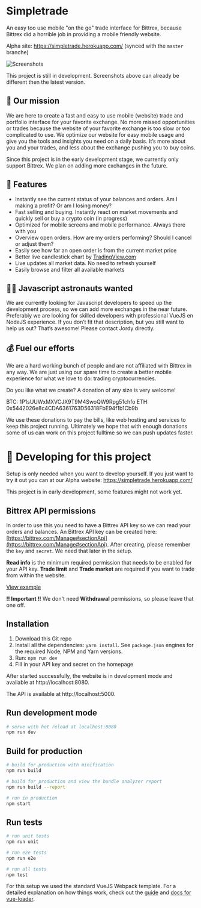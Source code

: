 # Simpletrade

An easy too use mobile "on the go" trade interface for Bittrex, because Bittrex did a horrible job in providing a mobile friendly website.

Alpha site: https://simpletrade.herokuapp.com/ (synced with the `master` branche)

![Screenshots](https://www.dropbox.com/s/i9wrtxoqb6hxj45/github-banner.png?raw=1)

This project is still in development. Screenshots above can already be different then the latest version.

## 📱 Our mission 
We are here to create a fast and easy to use mobile (website) trade and portfolio interface for your favorite exchange. No more missed opportunities or trades because the website of your favorite exchange is too slow or too complicated to use. We optimize our website for easy mobile usage and give you the tools and insights you need on a daily basis. It’s more about you and your trades, and less about the exchange pushing you to buy coins.

Since this project is in the early development stage, we currently only support Bittrex. We plan on adding more exchanges in the future. 

## 🚀 Features
- Instantly see the current status of your balances and orders. Am I making a profit? Or am I losing money?
- Fast selling and buying. Instantly react on market movements and quickly sell or buy a crypto coin (in progress)
- Optimized for mobile screens and mobile performance. Always there with you
- Overview open orders. How are my orders performing? Should I cancel or adjust them?
- Easily see how far an open order is from the current market price
- Better live candlestick chart by [TradingView.com](https://www.tradingview.com/)
- Live updates all market data. No need to refresh yourself
- Easily browse and filter all available markets

## 👨‍🚀 Javascript astronauts wanted 
We are currently looking for Javascript developers to speed up the development process, so we can add more exchanges in the near future. Preferably we are looking for skilled developers with professional VueJS en NodeJS experience. If you don’t fit that description, but you still want to help us out? That’s awesome! Please contact Jordy directly.

## 💰 Fuel our efforts 
We are a hard working bunch of people and are not affiliated with Bittrex in any way. We are just using our spare time to create a better mobile experience for what we love to do: trading cryptocurrencies. 

Do you like what we create? A donation of any size is very welcome! 

BTC: 1P1sUUWxMXVCJX9T9M4SwoQW9Rpg51chfo 
ETH: 0x5442026e8c4CDA6361763D56318FbE94f1b1Cb9b

We use these donations to pay the bills, like web hosting and services to keep this project running. Ultimately we hope that with enough donations some of us can work on this project fulltime so we can push updates faster.

# 🚧 Developing for this project
Setup is only needed when you want to develop yourself. If you just want to try it out you can at our Alpha website: https://simpletrade.herokuapp.com/ 

This project is in early development, some features might not work yet.

## Bittrex API permissions
In order to use this you need to have a Bittrex API key so we can read your orders and balances. An Bittrex API key can be created here: [https://bittrex.com/Manage#sectionApi](https://bittrex.com/Manage#sectionApi). After creating, please remember the `key` and `secret`. We need that later in the setup.

**Read info** is the minimum required permission that needs to be enabled for your API key. **Trade limit** and **Trade market** are required if you want to trade from within the website. 

[View example](https://www.dropbox.com/s/h6d7r3qdox0fvt7/bittrexapikeypermissions.png?raw=1)

**!! Important !!**
We don't need **Withdrawal** permissions, so please leave that one off.

## Installation
1. Download this Git repo
2. Install all the dependencies: `yarn install`. See `package.json` engines for the required Node, NPM and Yarn versions.
3. Run: `npm run dev`
4. Fill in your API key and secret on the homepage

After started successfully, the website is in development mode and available at http://localhost:8080.

The API is available at http://localhost:5000.

## Run development mode
``` bash
# serve with hot reload at localhost:8080
npm run dev
```

## Build for production
``` bash
# build for production with minification
npm run build

# build for production and view the bundle analyzer report
npm run build --report

# run in production
npm start
```

## Run tests
``` bash
# run unit tests
npm run unit

# run e2e tests
npm run e2e

# run all tests
npm test
```

For this setup we used the standard VueJS Webpack template. For a detailed explanation on how things work, check out the [guide](http://vuejs-templates.github.io/webpack/) and [docs for vue-loader](http://vuejs.github.io/vue-loader).
